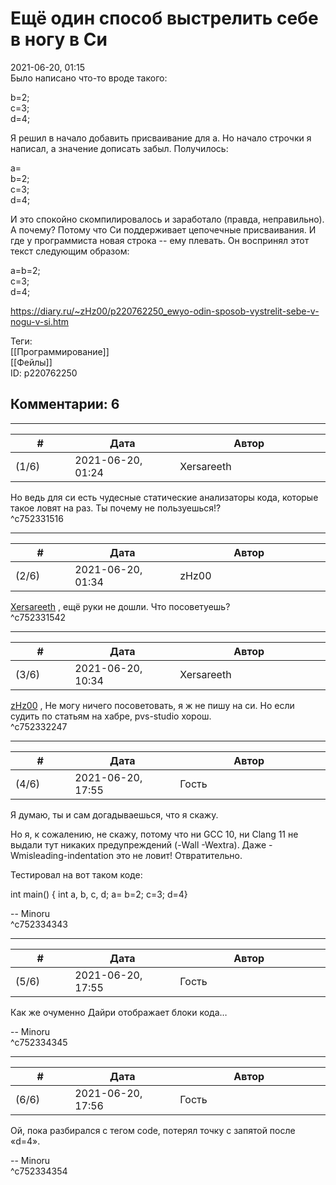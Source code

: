 Ещё один способ выстрелить себе в ногу в Си
===========================================

  
2021-06-20, 01:15  
 Было написано что-то вроде такого:   
   
 b=2;   
 c=3;   
 d=4;   
   
 Я решил в начало добавить присваивание для a. Но начало строчки я написал, а значение дописать забыл. Получилось:   
   
 a=   
 b=2;   
 c=3;   
 d=4;   
   
 И это спокойно скомпилировалось и заработало (правда, неправильно). А почему? Потому что Си поддерживает цепочечные присваивания. И где у программиста новая строка -- ему плевать. Он воспринял этот текст следующим образом:   
   
 a=b=2;   
 c=3;   
 d=4;   
  
<https://diary.ru/~zHz00/p220762250_ewyo-odin-sposob-vystrelit-sebe-v-nogu-v-si.htm>  
  
Теги:  
[[Программирование]]  
[[Фейлы]]  
ID: p220762250  


Комментарии: 6
--------------

  


---



|         #         |              Дата              |                     Автор                     |           ID           |
| --- | --- | --- | --- |
| (1/6) | 2021-06-20, 01:24 | Xersareeth | c752331516 |

  
 Но ведь для си есть чудесные статические анализаторы кода, которые такое ловят на раз. Ты почему не пользуешься!?   
 ^c752331516

---



|         #         |              Дата              |                     Автор                     |           ID           |
| --- | --- | --- | --- |
| (2/6) | 2021-06-20, 01:34 | zHz00 | c752331542 |

  
  [Xersareeth](https://BurrowDeclassified.diary.ru "One more fang")  , ещё руки не дошли. Что посоветуешь?   
 ^c752331542

---



|         #         |              Дата              |                     Автор                     |           ID           |
| --- | --- | --- | --- |
| (3/6) | 2021-06-20, 10:34 | Xersareeth | c752332247 |

  
  [zHz00](https://zHz00.diary.ru "Untitled")  , Не могу ничего посоветовать, я ж не пишу на си. Но если судить по статьям на хабре, pvs-studio хорош.   
 ^c752332247

---



|         #         |              Дата              |                     Автор                     |           ID           |
| --- | --- | --- | --- |
| (4/6) | 2021-06-20, 17:55 | Гость | c752334343 |

  
 Я думаю, ты и сам догадываешься, что я скажу.   
   
 Но я, к сожалению, не скажу, потому что ни GCC 10, ни Clang 11 не выдали тут никаких предупреждений (-Wall -Wextra). Даже -Wmisleading-indentation это не ловит! Отвратительно.   
   
 Тестировал на вот таком коде:   
   
 int main() { int a, b, c, d; a= b=2; c=3; d=4}   
   
 -- Minoru   
 ^c752334343

---



|         #         |              Дата              |                     Автор                     |           ID           |
| --- | --- | --- | --- |
| (5/6) | 2021-06-20, 17:55 | Гость | c752334345 |

  
 Как же очуменно Дайри отображает блоки кода…   
   
 -- Minoru   
 ^c752334345

---



|         #         |              Дата              |                     Автор                     |           ID           |
| --- | --- | --- | --- |
| (6/6) | 2021-06-20, 17:56 | Гость | c752334354 |

  
 Ой, пока разбирался с тегом code, потерял точку с запятой после «d=4».   
   
 -- Minoru   
 ^c752334354